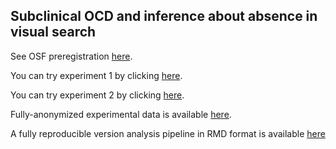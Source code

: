 ## Subclinical OCD and inference about absence in visual search

See OSF preregistration [here](https://osf.io/yxqu9).

You can try experiment 1 by clicking [here](https://noamsarna.github.io/ocd_visual_search/experiments/demos/exp1/).

You can try experiment 2 by clicking [here](https://jatos.mindprobe.eu/publix/Qkm6hi2c3vS).

Fully-anonymized experimental data is available [here](https://github.com/Noamsarna/ocd_visual_search/tree/main/data).

A fully reproducible version analysis pipeline in RMD format is available [here](https://github.com/Noamsarna/ocd_visual_search/blob/main/docs/OCD_VS_Jen_2023.Rmd)

